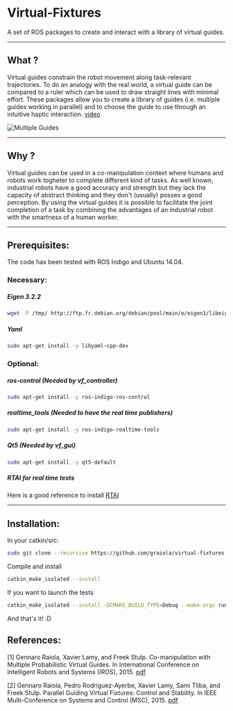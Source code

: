 Virtual-Fixtures
==============

A set of ROS packages to create and interact with a library of virtual guides.

------
## What ?

Virtual guides constrain the robot movement along task-relevant trajectories.
To do an analogy with the real world, a virtual guide can be compared to a ruler which can be used to draw straight lines with minimal effort.
These packages allow you to create a library of guides (i.e. multiple guides working in parallel) and to choose the guide to use through an intuitive haptic interaction. [video](https://www.youtube.com/watch?v=K8xCxh6U_yg)

![Multiple Guides](http://perso.ensta-paristech.fr/~raiola/img/virtual_guides_simple.png)

------
## Why ?

Virtual guides can be used in a co-manipulation context where humans and robots work togheter to complete different kind of tasks. As well known, industrial robots have a good accuracy and strength but they lack the capacity of abstract thinking and they don't (usually) posses a good perception.
By using the virtual guides it is possible to facilitate the joint completion of a task by combining the advantages of an industrial robot with the smartness of a human worker. 

------
## Prerequisites:
The code has been tested with ROS Indigo and Ubuntu 14.04.
### Necessary:
##### Eigen 3.2.2
```bash
wget -P /tmp/ http://ftp.fr.debian.org/debian/pool/main/e/eigen3/libeigen3-dev_3.2.2-3_all.deb && sudo dpkg -i /tmp/libeigen3-dev_3.2.2-3_all.deb
```
##### Yaml
```bash
sudo apt-get install -y libyaml-cpp-dev
```
### Optional:
##### ros-control (Needed by vf_controller)
```bash
sudo apt-get install -y ros-indigo-ros-control
```
##### realtime_tools (Needed to have the real time publishers)
```bash
sudo apt-get install -y ros-indigo-realtime-tools 
```
##### Qt5 (Needed by vf_gui)
```bash
sudo apt-get install -y qt5-default 
```
##### RTAI for real time tests
Here is a good reference to install
[RTAI](https://www.rtai.org/userfiles/downloads/RTAICONTRIB/RTAI_Installation_Guide.pdf)

------
## Installation:
In your catkin/src:
```bash
sudo git clone --recursive https://github.com/graiola/virtual-fixtures
```
Compile and install
```bash
catkin_make_isolated --install
```
If you want to launch the tests
```bash
catkin_make_isolated --install -DCMAKE_BUILD_TYPE=Debug --make-args run_tests
```
And that's it! :D

## References:
[1]  Gennaro Raiola, Xavier Lamy, and Freek Stulp. 
     Co-manipulation with Multiple Probabilistic Virtual Guides. In International Conference on       Intelligent Robots and Systems (IROS), 2015. [pdf](https://hal-cea.archives-ouvertes.fr/hal-01170974/document)

[2]   Gennaro Raiola, Pedro Rodriguez-Ayerbe, Xavier Lamy, Sami Tliba, and Freek Stulp. Parallel Guiding Virtual Fixtures: Control and Stability. In IEEE Multi-Conference on Systems and Control (MSC), 2015. [pdf](https://hal-cea.archives-ouvertes.fr/hal-01250101/document)
